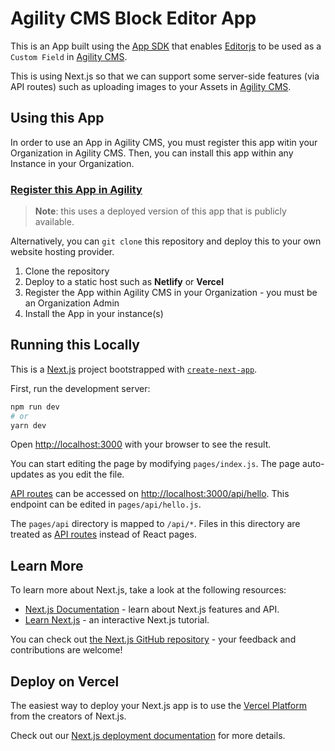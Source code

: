 # Agility CMS Block Editor App

This is an App built using the [App SDK](https://github.com/agility/agility-cms-app-sdk) that enables [Editorjs](https://editorjs.io/) to be used as a `Custom Field` in [Agility CMS](https://agilitycms.com). 

This is using Next.js so that we can support some server-side features (via API routes) such as uploading images to your Assets in [Agility CMS](https://agilitycms.com).

## Using this App
In order to use an App in Agility CMS, you must register this app witin your Organization in Agility CMS. Then, you can install this app within any Instance in your Organization.

### [Register this App in Agility](https://manager.agilitycms.com/org/apps/create-app?name=Block%20Editor&url=https%3A%2F%2Fagility-cms-block-editor-app.vercel.app%2F&description=Add%20rich%20blocks%20of%20content%20(including%20paragraphs%2C%20headings%2C%20images%2C%20quotes%2C%20and%20more)%20that%20are%20stored%20as%20JSON.%20&icon=https%3A%2F%2Fcdn.agilitycms.com%2Fcontent-manager%2Fpublic-app-icons%2Fblock-editor.png)

> **Note**: this uses a deployed version of this app that is publicly available.

Alternatively, you can `git clone` this repository and deploy this to your own website hosting provider.

1. Clone the repository
2. Deploy to a static host such as **Netlify** or **Vercel**
3. Register the App within Agility CMS in your Organization - you must be an Organization Admin
4. Install the App in your instance(s)


## Running this Locally
This is a [Next.js](https://nextjs.org/) project bootstrapped with [`create-next-app`](https://github.com/vercel/next.js/tree/canary/packages/create-next-app).

First, run the development server:

```bash
npm run dev
# or
yarn dev
```

Open [http://localhost:3000](http://localhost:3000) with your browser to see the result.

You can start editing the page by modifying `pages/index.js`. The page auto-updates as you edit the file.

[API routes](https://nextjs.org/docs/api-routes/introduction) can be accessed on [http://localhost:3000/api/hello](http://localhost:3000/api/hello). This endpoint can be edited in `pages/api/hello.js`.

The `pages/api` directory is mapped to `/api/*`. Files in this directory are treated as [API routes](https://nextjs.org/docs/api-routes/introduction) instead of React pages.

## Learn More

To learn more about Next.js, take a look at the following resources:

- [Next.js Documentation](https://nextjs.org/docs) - learn about Next.js features and API.
- [Learn Next.js](https://nextjs.org/learn) - an interactive Next.js tutorial.

You can check out [the Next.js GitHub repository](https://github.com/vercel/next.js/) - your feedback and contributions are welcome!

## Deploy on Vercel

The easiest way to deploy your Next.js app is to use the [Vercel Platform](https://vercel.com/new?utm_medium=default-template&filter=next.js&utm_source=create-next-app&utm_campaign=create-next-app-readme) from the creators of Next.js.

Check out our [Next.js deployment documentation](https://nextjs.org/docs/deployment) for more details.
